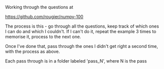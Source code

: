 Working through the questions at 

https://github.com/rougier/numpy-100

The process is this - go through all the questions, keep track of which ones I can do and which I couldn't. If I can't do it, repeat the example 3 times to memorise it, process to the next one. 

Once I've done that, pass through the ones I didn't get right a second time, with the process as above.

Each pass through is in a folder labeled 'pass_N', where N is the pass
